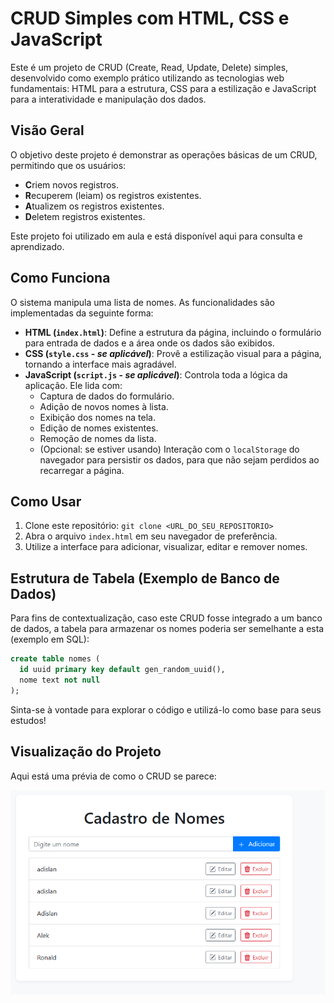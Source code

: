 # CRUD Simples com HTML, CSS e JavaScript

Este é um projeto de CRUD (Create, Read, Update, Delete) simples, desenvolvido como exemplo prático utilizando as tecnologias web fundamentais: HTML para a estrutura, CSS para a estilização e JavaScript para a interatividade e manipulação dos dados.

## Visão Geral

O objetivo deste projeto é demonstrar as operações básicas de um CRUD, permitindo que os usuários:

*   **C**riem novos registros.
*   **R**ecuperem (leiam) os registros existentes.
*   **A**tualizem os registros existentes.
*   **D**eletem registros existentes.

Este projeto foi utilizado em aula e está disponível aqui para consulta e aprendizado.

## Como Funciona

O sistema manipula uma lista de nomes. As funcionalidades são implementadas da seguinte forma:

*   **HTML (`index.html`)**: Define a estrutura da página, incluindo o formulário para entrada de dados e a área onde os dados são exibidos.
*   **CSS (`style.css` - *se aplicável*)**: Provê a estilização visual para a página, tornando a interface mais agradável.
*   **JavaScript (`script.js` - *se aplicável*)**: Controla toda a lógica da aplicação. Ele lida com:
    *   Captura de dados do formulário.
    *   Adição de novos nomes à lista.
    *   Exibição dos nomes na tela.
    *   Edição de nomes existentes.
    *   Remoção de nomes da lista.
    *   (Opcional: se estiver usando) Interação com o `localStorage` do navegador para persistir os dados, para que não sejam perdidos ao recarregar a página.

## Como Usar

1.  Clone este repositório: `git clone <URL_DO_SEU_REPOSITORIO>`
2.  Abra o arquivo `index.html` em seu navegador de preferência.
3.  Utilize a interface para adicionar, visualizar, editar e remover nomes.

## Estrutura de Tabela (Exemplo de Banco de Dados)

Para fins de contextualização, caso este CRUD fosse integrado a um banco de dados, a tabela para armazenar os nomes poderia ser semelhante a esta (exemplo em SQL):

```sql
create table nomes (
  id uuid primary key default gen_random_uuid(),
  nome text not null
);
```

Sinta-se à vontade para explorar o código e utilizá-lo como base para seus estudos!

## Visualização do Projeto

Aqui está uma prévia de como o CRUD se parece:

![Prévia do CRUD de Nomes](./crud5.png)
